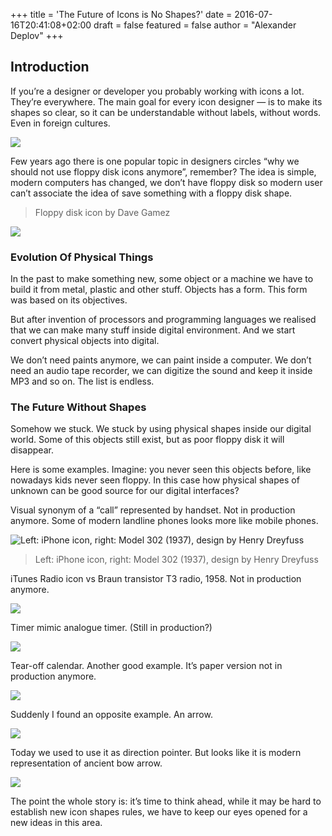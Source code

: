 +++
title = 'The Future of Icons is No Shapes?'
date = 2016-07-16T20:41:08+02:00
draft = false
featured = false
author = "Alexander Deplov"
+++

## Introduction

If you’re a designer or developer you probably working with icons a lot. They’re everywhere. The main goal for every icon designer — is to make its shapes so clear, so it can be understandable without labels, without words. Even in foreign cultures.

![](images/1.webp)

Few years ago there is one popular topic in designers circles “why we should not use floppy disk icons anymore”, remember? The idea is simple, modern computers has changed, we don’t have floppy disk so modern user can’t associate the idea of save something with a floppy disk shape.

> Floppy disk icon by Dave Gamez

![](images/2.webp)

### Evolution Of Physical Things

In the past to make something new, some object or a machine we have to build it from metal, plastic and other stuff. Objects has a form. This form was based on its objectives.

But after invention of processors and programming languages we realised that we can make many stuff inside digital environment. And we start convert physical objects into digital.

We don’t need paints anymore, we can paint inside a computer. We don’t need an audio tape recorder, we can digitize the sound and keep it inside MP3 and so on. The list is endless.

### The Future Without Shapes

Somehow we stuck. We stuck by using physical shapes inside our digital world. Some of this objects still exist, but as poor floppy disk it will disappear.

Here is some examples. Imagine: you never seen this objects before, like nowadays kids never seen floppy. In this case how physical shapes of unknown can be good source for our digital interfaces?

Visual synonym of a “call” represented by handset. Not in production anymore. Some of modern landline phones looks more like mobile phones.

![Left: iPhone icon, right: Model 302 (1937), design by Henry Dreyfuss](images/3.webp)
> Left: iPhone icon, right: Model 302 (1937), design by Henry Dreyfuss

iTunes Radio icon vs Braun transistor T3 radio, 1958. Not in production anymore.

![](images/4.webp)

Timer mimic analogue timer. (Still in production?)

![](images/5.webp)

Tear-off calendar. Another good example. It’s paper version not in production anymore.

![](images/6.webp)

Suddenly I found an opposite example. An arrow.

![](images/7.webp)

Today we used to use it as direction pointer. But looks like it is modern representation of ancient bow arrow.

![](images/8.webp)

The point the whole story is: it’s time to think ahead, while it may be hard to establish new icon shapes rules, we have to keep our eyes opened for a new ideas in this area.